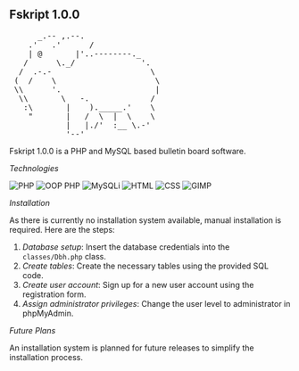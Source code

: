 ## Fskript 1.0.0
<pre>
      _.-- ,.--.
    .'   .'      /
    | @       |'..--------._
   /      \._/              '.
  /  .-.-                     \
 (  /    \                     \
 \\      '.                    |
  \\       \   -.             /
   :\       |    )._____.'    \
    "       |   /  \  |  \    \
            |   |./'  :__ \.-'
            '--'
</pre>   
Fskript 1.0.0 is a PHP and MySQL based bulletin board software.

*Technologies*

![PHP](https://img.shields.io/badge/PHP-8.4-blue.svg)
![OOP PHP](https://img.shields.io/badge/PHP-OOP-blue.svg)
![MySQLi](https://img.shields.io/badge/MySQLi-blue.svg)
![HTML](https://img.shields.io/badge/HTML-5-orange.svg)
![CSS](https://img.shields.io/badge/CSS-3-blue.svg)
![GIMP](https://img.shields.io/badge/GIMP-2.x-blue.svg)

*Installation*

As there is currently no installation system available, manual installation is required. Here are the steps:

1. *Database setup*: Insert the database credentials into the `classes/Dbh.php` class.
2. *Create tables*: Create the necessary tables using the provided SQL code.
3. *Create user account*: Sign up for a new user account using the registration form.
4. *Assign administrator privileges*: Change the user level to administrator in phpMyAdmin.

*Future Plans*

An installation system is planned for future releases to simplify the installation process.
